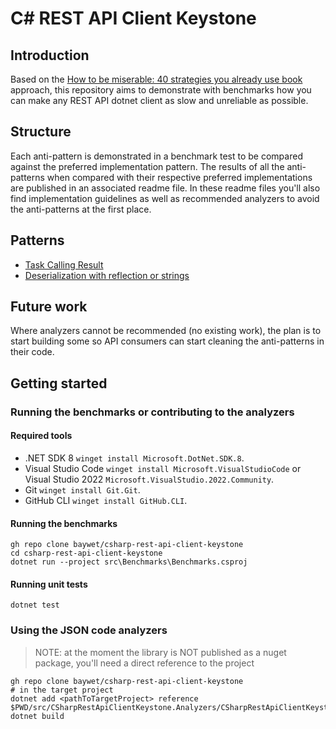 # C# REST API Client Keystone

## Introduction

Based on the [How to be miserable: 40 strategies you already use book](https://www.randypaterson.com/books/how-to-be-miserable.html) approach, this repository aims to demonstrate with benchmarks how you can make any REST API dotnet client as slow and unreliable as possible.

## Structure

Each anti-pattern is demonstrated in a benchmark test to be compared against the preferred implementation pattern. The results of all the anti-patterns when compared with their respective preferred implementations are published in an associated readme file. In these readme files you'll also find implementation guidelines as well as recommended analyzers to avoid the anti-patterns at the first place.

## Patterns

- [Task Calling Result](./src/Benchmarks/CallingResult/)
- [Deserialization with reflection or strings](./src/Benchmarks/Deserialization/)

## Future work

Where analyzers cannot be recommended (no existing work), the plan is to start building some so API consumers can start cleaning the anti-patterns in their code.

## Getting started

### Running the benchmarks or contributing to the analyzers

#### Required tools

- .NET SDK 8 `winget install Microsoft.DotNet.SDK.8`.
- Visual Studio Code `winget install Microsoft.VisualStudioCode` or Visual Studio 2022 `Microsoft.VisualStudio.2022.Community`.
- Git `winget install Git.Git`.
- GitHub CLI `winget install GitHub.CLI`.

#### Running the benchmarks

```shell
gh repo clone baywet/csharp-rest-api-client-keystone
cd csharp-rest-api-client-keystone
dotnet run --project src\Benchmarks\Benchmarks.csproj
```

#### Running unit tests

```shell
dotnet test
```

### Using the JSON code analyzers

> NOTE: at the moment the library is NOT published as a nuget package, you'll need a direct reference to the project

```shell
gh repo clone baywet/csharp-rest-api-client-keystone
# in the target project
dotnet add <pathToTargetProject> reference $PWD/src/CSharpRestApiClientKeystone.Analyzers/CSharpRestApiClientKeystone.Analyzers.csproj
dotnet build
```
